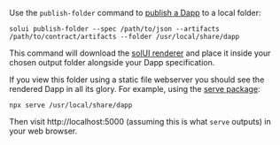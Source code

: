 Use the `publish-folder` command to [publish a Dapp](../../Publishing/Overview) to a local folder:

```shell
solui publish-folder --spec /path/to/json --artifacts /path/to/contract/artifacts --folder /usr/local/share/dapp
```

This command will download the [solUI renderer](../../Publishing/Overview) and place it inside your chosen output folder alongside your Dapp specification.

If you view this folder using a static file webserver you should see the rendered Dapp in all its glory. For example, using the [serve package](https://www.npmjs.com/package/serve):

```
npx serve /usr/local/share/dapp
```

Then visit http://localhost:5000 (assuming this is what `serve` outputs) in your web browser.
